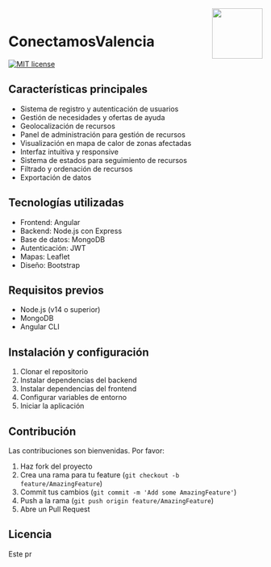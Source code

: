 <div style="margin-bottom: 1%; padding-bottom: 2%;">
	<img align="right" width="100px" src="/img/logo-conectamosvalencia.png">
</div>			

# ConectamosValencia

[![MIT license](https://img.shields.io/badge/license-MIT-brightgreen.svg)](http://opensource.org/licenses/MIT)

## Características principales
- Sistema de registro y autenticación de usuarios
- Gestión de necesidades y ofertas de ayuda
- Geolocalización de recursos
- Panel de administración para gestión de recursos
- Visualización en mapa de calor de zonas afectadas
- Interfaz intuitiva y responsive
- Sistema de estados para seguimiento de recursos
- Filtrado y ordenación de recursos
- Exportación de datos

## Tecnologías utilizadas
- Frontend: Angular
- Backend: Node.js con Express
- Base de datos: MongoDB
- Autenticación: JWT
- Mapas: Leaflet
- Diseño: Bootstrap

## Requisitos previos
- Node.js (v14 o superior)
- MongoDB
- Angular CLI

## Instalación y configuración
1. Clonar el repositorio
2. Instalar dependencias del backend
3. Instalar dependencias del frontend
4. Configurar variables de entorno
5. Iniciar la aplicación

## Contribución
Las contribuciones son bienvenidas. Por favor:
1. Haz fork del proyecto
2. Crea una rama para tu feature (`git checkout -b feature/AmazingFeature`)
3. Commit tus cambios (`git commit -m 'Add some AmazingFeature'`)
4. Push a la rama (`git push origin feature/AmazingFeature`)
5. Abre un Pull Request

## Licencia
Este pr
